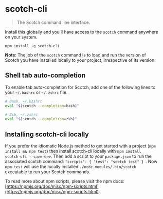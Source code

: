 # scotch-cli
> The Scotch command line interface.

Install this globally and you'll have access to the `scotch` command anywhere on your system.

```shell
npm install -g scotch-cli
```

**Note:** The job of the `scotch` command is to load and run the version of Scotch you have installed locally to your project, irrespective of its version.

## Shell tab auto-completion
To enable tab auto-completion for Scotch, add one of the following lines to your `~/.bashrc` or `~/.zshrc` file.

```bash
# Bash, ~/.bashrc
eval "$(scotch --completion=bash)"
```

```bash
# Zsh, ~/.zshrc
eval "$(scotch --completion=zsh)"
```

## Installing scotch-cli locally
If you prefer the idiomatic Node.js method to get started with a project (`npm install && npm test`) then install scotch-cli locally with `npm install scotch-cli --save-dev`. Then add a script to your `package.json` to run the associated scotch command: `"scripts": { "test": "scotch test" } `. Now `npm test` will use the locally installed `./node_modules/.bin/scotch` executable to run your Scotch commands.

To read more about npm scripts, please visit the npm docs: [https://npmjs.org/doc/misc/npm-scripts.html](https://npmjs.org/doc/misc/npm-scripts.html).